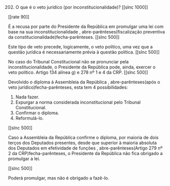 202. O que é o veto jurídico (por inconstitucionalidade)?
[[slnc 1000]]

[[rate 90]]

É a recusa por parte do Presidente da República em promulgar uma lei com base na sua inconstitucionalidade , abre-parênteses(fiscalização preventiva da constitucionalidade)fecha-parênteses.
[[slnc 500]]

Este tipo de veto precede, logicamente, o veto político, uma vez que a questão jurídica é necessariamente prévia à questão política.
[[slnc 500]]

No caso do Tribunal Constitucional não se pronunciar pela inconstitucionalidade, o Presidente da República pode, ainda, exercer o veto político. Artigo 134 alínea g) e 278 nº 1 e 4 da CRP.
[[slnc 500]]

Devolvido o diploma à Assembleia da República , abre-parênteses(após o veto jurídico)fecha-parênteses, esta tem 4 possibilidades:

1) Nada fazer.
2) Expurgar a norma considerada inconstitucional pelo Tribunal Constitucional.
3) Confirmar o diploma.
4) Reformulá-lo.

[[slnc 500]]

Caso a Assembleia da República confirme o diploma, por maioria de dois terços dos Deputados presentes, desde que superior à maioria absoluta dos Deputados em efetividade de funções , abre-parênteses(Artigo 279 nº 2 da CRP)fecha-parênteses, o Presidente da República não fica obrigado a promulgar a lei.

[[slnc 500]]

Poderá promulgar, mas não é obrigado a fazê-lo.
